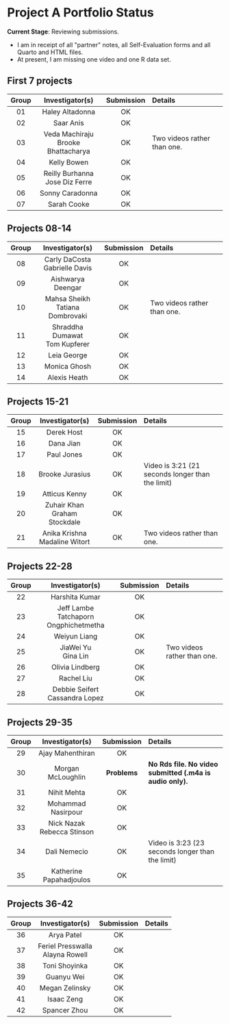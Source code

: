# Project A Portfolio Status

**Current Stage**: Reviewing submissions.

- I am in receipt of all "partner" notes, all Self-Evaluation forms and all Quarto and HTML files.
- At present, I am missing one video and one R data set.

## First 7 projects

Group | Investigator(s) | Submission | Details
:---: | :----------------: | :-------: | :---------------------------------------------------
01 | Haley Altadonna | OK | 
02 | Saar Anis | OK
03 | Veda Machiraju <br /> Brooke Bhattacharya | OK | Two videos rather than one.
04 | Kelly Bowen | OK
05 | Reilly Burhanna <br /> Jose Diz Ferre | OK
06 | Sonny Caradonna | OK
07 | Sarah Cooke | OK

## Projects 08-14

Group | Investigator(s) | Submission | Details
:---: | :----------------: | :-------: | :---------------------------------------------------
08 | Carly DaCosta <br /> Gabrielle Davis | OK
09 | Aishwarya Deengar | OK
10 | Mahsa Sheikh <br /> Tatiana Dombrovaki | OK | Two videos rather than one.
11 | Shraddha Dumawat <br /> Tom Kupferer | OK
12 | Leia George | OK
13 | Monica Ghosh | OK
14 | Alexis Heath | OK

## Projects 15-21

Group | Investigator(s) | Submission | Details
:---: | :----------------: | :-------: | :---------------------------------------------------
15 | Derek Host | OK
16 | Dana Jian | OK
17 | Paul Jones | OK
18 | Brooke Jurasius | OK | Video is 3:21 (21 seconds longer than the limit)
19 | Atticus Kenny | OK
20 | Zuhair Khan <br /> Graham Stockdale | OK
21 | Anika Krishna <br /> Madaline Witort | OK | Two videos rather than one.

## Projects 22-28

Group | Investigator(s) | Submission | Details
:---: | :----------------: | :-------: | :---------------------------------------------------
22 | Harshita Kumar | OK
23 | Jeff Lambe <br /> Tatchaporn Ongphichetmetha | OK
24 | Weiyun Liang | OK
25 | JiaWei Yu <br /> Gina Lin | OK | Two videos rather than one.
26 | Olivia Lindberg | OK
27 | Rachel Liu | OK
28 | Debbie Seifert <br /> Cassandra Lopez | OK

## Projects 29-35

Group | Investigator(s) | Submission | Details
:---: | :----------------: | :-------: | :---------------------------------------------------
29 | Ajay Mahenthiran | OK
30 | Morgan McLoughlin | **Problems** | **No Rds file. No video submitted (.m4a is audio only).**
31 | Nihit Mehta | OK
32 | Mohammad Nasirpour | OK
33 | Nick Nazak <br /> Rebecca Stinson | OK
34 | Dali Nemecio | OK | Video is 3:23 (23 seconds longer than the limit)
35 | Katherine Papahadjoulos | OK

## Projects 36-42

Group | Investigator(s) | Submission | Details
:---: | :----------------: | :-------: | :---------------------------------------------------
36 | Arya Patel | OK
37 | Feriel Presswalla <br /> Alayna Rowell | OK
38 | Toni Shoyinka | OK
39 | Guanyu Wei | OK
40 | Megan Zelinsky | OK
41 | Isaac Zeng | OK
42 | Spancer Zhou | OK

